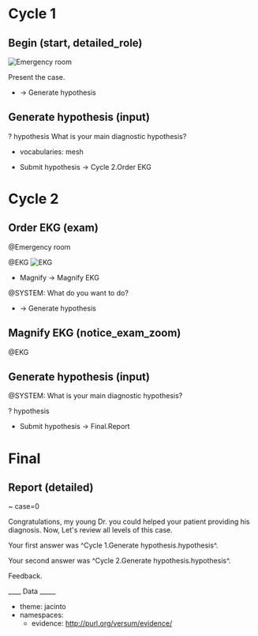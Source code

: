 Cycle 1
=======

Begin (start, detailed_role)
--------------------------
  ![Emergency room](theme/background-emergency-room-1.png)

Present the case.

* -> Generate hypothesis

Generate hypothesis (input)
---------------------------

? hypothesis
  What is your main diagnostic hypothesis?
  * vocabularies: mesh

* Submit hypothesis -> Cycle 2.Order EKG

Cycle 2
=======

## Order EKG (exam)
@Emergency room

@EKG
  ![EKG](template/ekg-template.svg)

* Magnify -> Magnify EKG

@SYSTEM: What do you want to do?
* -> Generate hypothesis

## Magnify EKG (notice_exam_zoom)

@EKG

## Generate hypothesis (input)

@SYSTEM: What is your main diagnostic hypothesis?

? hypothesis

* Submit hypothesis -> Final.Report

Final
=====

Report (detailed)
-----------------
~ case=0

Congratulations, my young Dr. you could helped your patient providing his diagnosis. Now, Let's review all levels of this case.

Your first answer was ^Cycle 1.Generate hypothesis.hypothesis^.

Your second answer was ^Cycle 2.Generate hypothesis.hypothesis^.

Feedback.

____ Data _____
* theme: jacinto
* namespaces:
  * evidence: http://purl.org/versum/evidence/
